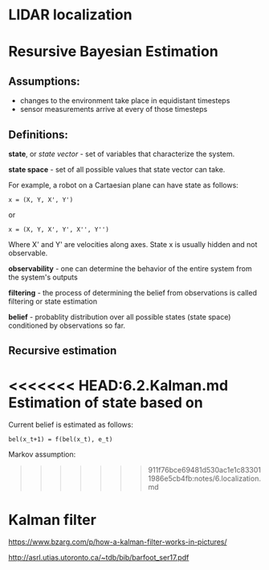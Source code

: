# LIDAR localization

# Resursive Bayesian Estimation

## Assumptions:
- changes to the environment take place in equidistant timesteps
- sensor measurements arrive at every of those timesteps

## Definitions:

__state__, or _state vector_ - set of variables that characterize the system.

__state space__ - set of all possible values that state vector can take.

For example, a robot on a Cartaesian plane can have state as follows:

```
x = (X, Y, X', Y')
```
or
```
x = (X, Y, X', Y', X'', Y'')
```
Where X' and Y' are velocities along axes. State x is usually hidden and not observable.

__observability__ - one can determine the behavior of the entire system from the system's outputs

__filtering__ - the process of determining the belief from observations is called filtering or state estimation

__belief__ - probablity distribution over all possible states (state space) conditioned by observations so far.

## Recursive estimation

<<<<<<< HEAD:6.2.Kalman.md
Estimation of state based on 
=======
Current belief is estimated as follows:
```
bel(x_t+1) = f(bel(x_t), e_t)
```

Markov assumption:

>>>>>>> 911f76bce69481d530ac1e1c833011986e5cb4fb:notes/6.localization.md

# Kalman filter

https://www.bzarg.com/p/how-a-kalman-filter-works-in-pictures/

http://asrl.utias.utoronto.ca/~tdb/bib/barfoot_ser17.pdf
